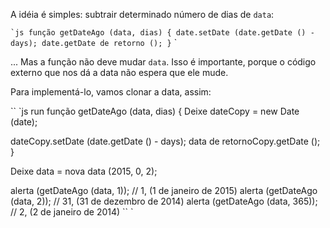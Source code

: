 A idéia é simples: subtrair determinado número de dias de `data`:

`` `js
função getDateAgo (data, dias) {
date.setDate (date.getDate () - days);
date.getDate de retorno ();
}
`` `

... Mas a função não deve mudar `data`. Isso é importante, porque o código externo que nos dá a data não espera que ele mude.

Para implementá-lo, vamos clonar a data, assim:

`` `js run
função getDateAgo (data, dias) {
Deixe dateCopy = new Date (date);

dateCopy.setDate (date.getDate () - days);
data de retornoCopy.getDate ();
}

Deixe data = nova data (2015, 0, 2);

alerta (getDateAgo (data, 1)); // 1, (1 de janeiro de 2015)
alerta (getDateAgo (data, 2)); // 31, (31 de dezembro de 2014)
alerta (getDateAgo (data, 365)); // 2, (2 de janeiro de 2014)
`` `
